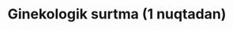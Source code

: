 ﻿---
title: Ginekologik surtma (1 nuqtadan)
group: Ajralma Tahlili
price: 40 000
duration: 30-60 daqiqa
---
